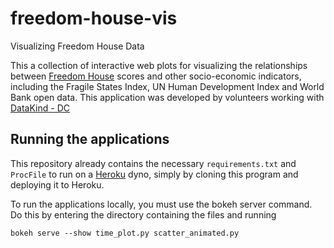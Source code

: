# freedom-house-vis
Visualizing Freedom House Data

This a collection of interactive web plots for visualizing the relationships between [Freedom House](https://freedomhouse.org/) scores and other socio-economic indicators, including the Fragile States Index, UN Human Development Index and World Bank open data. This application was developed by volunteers working with [DataKind - DC](http://www.datakind.org/chapters/datakind-dc)

## Running the applications
This repository already contains the necessary `requirements.txt` and `ProcFile` to run on a [Heroku](https://heroku.com) dyno, simply by cloning this program and deploying it to Heroku. 

To run the applications locally, you must use the bokeh server command. Do this by entering the directory containing the files and running

```bokeh serve --show time_plot.py scatter_animated.py```
